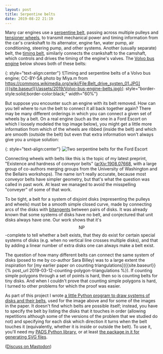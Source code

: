 ```yaml
---
layout: post
title: Serpentine belts
date: 2019-08-22 21:19
---
```

Many car engines use a [serpentine belt](https://en.wikipedia.org/wiki/Serpentine_belt), passing across multiple pulleys and [tensioner wheels](https://en.wikipedia.org/wiki/Tensioner), to transmit mechanical power and timing information from the car's crankshaft to its alternator, engine fan, water pump, air conditioning, steering pump, and other systems. Another (usually separate) belt, the [timing belt](https://en.wikipedia.org/wiki/Timing_belt_(camshaft)), similarly connects the crankshaft to the camshaft, which controls and drives the timing of the engine's valves.
The [Volvo bus engine](https://commons.wikimedia.org/wiki/File:Belt_drive_systen_01.JPG) below shows both of these belts:

{: style="text-align:center"}
![Timing and serpentine belts of a Volvo bus engine; CC-BY-SA photo by Miya.m from https://commons.wikimedia.org/wiki/File:Belt_drive_systen_01.JPG]({{site.baseurl}}/assets/2019/Volvo-bus-engine-belts.jpg){: style="border-style:solid;border-color:black;" width="60%"}

But suppose you encounter such an engine with its belt removed. How can you tell where to run the belt to connect it all back together again? There may be many different orderings in which you can connect a given set of wheels by a belt. On a real engine (such as the one in a Ford Escort on which I loosely modeled the top image below), you might get a little more information from which of the wheels are ribbed (inside the belt) and which are smooth (outside the belt) but even that extra information won't always give you a unique solution:

{: style="text-align:center"}
![Two serpentine belts for the Ford Escort]({{site.baseurl}}/assets/2019/escort.svg)

Connecting wheels with belts like this is the topic of my latest preprint, "Existence and hardness of conveyor belts" ([arXiv:1908.07668](https://arxiv.org/abs/1908.07668), with a large group of co-authors merging groups from the University of Washington and the Bellairs workshops). The name isn't really accurate, because most conveyor belts have simpler geometry, but that's what the question was called in past work. At least we managed to avoid the misspelling "conveyer" of some of that work.

To be tight, a belt for a system of disjoint disks (representing the pulleys and wheels) must be a smooth simple closed curve, made by connecting arcs of the disks with [bitangents](https://en.wikipedia.org/wiki/Tangent_lines_to_circles#Tangent_lines_to_two_circles) between pairs of disks. It was already known that some systems of disks have no belt, and conjectured that unit disks always have one. Our work shows that it's $$\mathsf{NP}$$-complete to tell whether a belt exists, that they do exist for certain special systems of disks (e.g. when no vertical line crosses multiple disks), and that by adding a linear number of extra disks one can always make a belt exist.

The question of how many different belts can connect the same system of disks (posed to me by co-author Sara Billey) was to a large extent the inspiration for [my earlier paper on counting triangulations]({{site.baseurl}}{% post_url 2019-03-12-counting-polygon-triangulations %}). If counting simple polygons through a set of points is hard, then so is counting belts for tiny disks. And when I couldn't prove that counting simple polygons is hard, I turned to other problems for which the proof was easier.

As part of this project I wrote [a little Python program to draw systems of disks and their belts]({{site.baseurl}}/assets/2019/drawbelts.py), used for the image above and for some of the images in the paper. It doesn't find which belts are possible itself; instead, you have to specify the belt by listing the disks that it touches in order (allowing repetitions although some of the versions of the problem that we studied do not) and specifying for each disk which direction it turns when the belt touches it (equivalently, whether it is inside or outside the belt). To use it, you'll need my [PADS Python library](https://www.ics.uci.edu/~eppstein/PADS/), or at least [the package in it for generating SVG files](https://www.ics.uci.edu/~eppstein/PADS/SVG.py).

([Discuss on Mastodon](https://mathstodon.xyz/@11011110/102664433496197083))